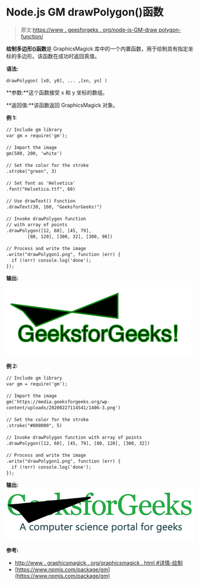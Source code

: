 # Node.js GM drawPolygon()函数

> 原文:[https://www . geesforgeks . org/node-js-GM-draw polygon-function/](https://www.geeksforgeeks.org/node-js-gm-drawpolygon-function/)

**绘制多边形()函数**是 GraphicsMagick 库中的一个内置函数，用于绘制具有指定坐标的多边形。该函数在成功时返回真值。

**语法:**

```
drawPolygon( [x0, y0], ... ,[xn, yn] )
```

**参数:**这个函数接受 x 和 y 坐标的数组。

**返回值:**该函数返回 GraphicsMagick 对象。

**例 1:**

```
// Include gm library
var gm = require('gm');

// Import the image
gm(500, 200, 'white')

// Set the color for the stroke
.stroke("green", 3)

// Set font as 'Helvetica'
.font("Helvetica.ttf", 60)

// Use drawText() Function
.drawText(30, 160, "GeeksforGeeks!")

// Invoke drawPolygon function
// with array of points
.drawPolygon([12, 60], [45, 79], 
        [80, 120], [300, 32], [300, 98])

// Process and write the image 
.write("drawPolygon1.png", function (err) {
  if (!err) console.log('done');
});
```

**输出:**
![](img/39168df4551c15f27dd0105c325fc2e2.png)

**例 2:**

```
// Include gm library
var gm = require('gm');

// Import the image
gm('https://media.geeksforgeeks.org/wp-content/uploads/20200227114541/1406-3.png')

// Set the color for the stroke
.stroke("#000000", 5)

// Invoke drawPolygon function with array of points
.drawPolygon([12, 60], [45, 79], [80, 120], [300, 32])

// Process and write the image 
.write("drawPolygon1.png", function (err) {
  if (!err) console.log('done');
});
```

**输出:**
![](img/6ade869b38768bee865ebfa7dc32ddd1.png)

**参考:**

*   [http://www . graphicsmagick . org/graphicsmagick . html #详情-绘制](http://www.graphicsmagick.org/GraphicsMagick.html#details-draw)
*   [https://www.npmjs.com/package/gm](https://www.npmjs.com/package/gm)